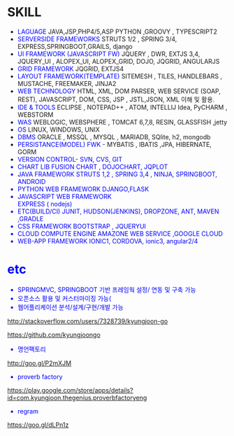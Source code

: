 
# SKILL 


- <font color='blue'> LAGUAGE </font> JAVA,JSP,PHP4/5,ASP PYTHON ,GROOVY , TYPESCRIPT2
- <font color='blue'> SERVERSIDE FRAMEWORKS</font> STRUTS 1/2 , SPRING 3/4, EXPRESS,SPRINGBOOT,GRAILS, django
- <font color='blue'> UI FRAMEWORK (JAVASCRIPT FW)</font> JQUERY , DWR, EXTJS 3,4, JQUERY_UI , ALOPEX_UI, ALOPEX_GRID, DOJO, JQGRID, ANGULARJS 
- <font color='blue'> GRID FRAMEWORK </font>  JQGRID, EXTJS4
- <font color='blue'> LAYOUT FRAMEWORK(TEMPLATE) </font>  SITEMESH , TILES, HANDLEBARS , MUSTACHE, FREEMAKER, JINJA2
- <font color='blue'> WEB TECHNOLOGY </font>  HTML, XML, DOM PARSER,  WEB SERVICE (SOAP, REST), JAVASCRIPT, DOM, CSS, JSP , JSTL,JSON, XML  이해 및 활용.
- <font color='blue'> IDE & TOOLS </font> ECLIPSE , NOTEPAD++ , ATOM, INTELLIJ Idea,  PyCHARM  , WEBSTORM
- <font color='blue'> WAS </font>  WEBLOGIC, WEBSPHERE , TOMCAT 6,7,8, RESIN, GLASSFISH ,jetty
- <font color='blue'> OS </font>  LINUX, WINDOWS, UNIX
- <font color='blue'> DBMS </font>  ORACLE , MSSQL , MYSQL , MARIADB, SQlite, h2, mongodb
- <font color='blue'> PERSISTANCE(MODEL) FWK </font> -
MYBATIS , IBATIS ,JPA, HIBERNATE, GORM 
- <font color='blue'> VERSION CONTROL- 
  SVN, CVS, GIT
- <font color='blue'> CHART LIB </font> 
  FUSION CHART , DOJOCHART, JQPLOT
- <font color='blue'> JAVA FRAMEWORK </font> 
  STRUTS 1,2 , SPRING 3,4 , NINJA, SPRINGBOOT, ANDROID
- <font color='blue'> PYTHON WEB FRAMEWORK </font> 
  DJANGO,FLASK
- <font color='blue'> JAVASCRIPT WEB FRAMEWORK </font>  
  EXPRESS ( nodejs)
- <font color='blue'> ETC(BUILD/CI) </font> 
  JUNIT, HUDSON(JENKINS), DROPZONE, ANT, MAVEN ,GRADLE
- <font color='blue'> CSS FRAMEWORK </font> 
  BOOTSTRAP , JQUERYUI
- <font color='blue'> CLOUD COMPUTE ENGINE </font> 
  AMAZONE WEB SERVICE ,GOOGLE CLOUD
- <font color='blue'> WEB-APP FRAMEWORK </font> 
  IONIC1, CORDOVA, ionic3, angular2/4

# etc

- SPRINGMVC, SPRINGBOOT 기반 프레임웍 설정/ 연동 및 구축 가능
- 오픈소스 활용 및 커스터마이징 가능(
- 웹어플리케이션 분석/설계/구현/개발 가능

<http://stackoverflow.com/users/7328739/kyungjoon-go>

<https://github.com/kyungjoongo>

- 명언팩토리

<http://goo.gl/P2mXJM>

- proverb factory

<https://play.google.com/store/apps/details?id=com.kyungjoon.thegenius.proverbfactoryeng>


- regram

<https://goo.gl/dLPn1z>


